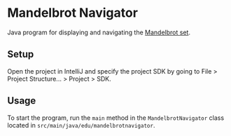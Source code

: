 # Mandelbrot Navigator
Java program for displaying and navigating the [Mandelbrot set](https://en.wikipedia.org/wiki/Mandelbrot_set).

## Setup
Open the project in IntelliJ and specify the project SDK by going to File > Project Structure... > Project > SDK.

## Usage
To start the program, run the `main` method in the `MandelbrotNavigator` class located in `src/main/java/edu/mandelbrotnavigator`.